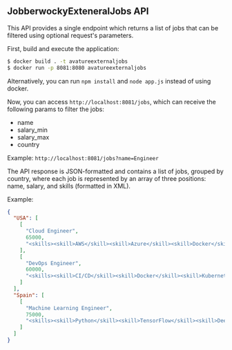 ## JobberwockyExteneralJobs API

This API provides a single endpoint which returns a list of jobs that can be filtered using optional request's parameters.

First, build and execute the application:

```bash
$ docker build . -t avatureexternaljobs
$ docker run -p 8081:8080 avatureexternaljobs
```

Alternatively, you can run `npm install` and `node app.js` instead of using docker.

Now, you can access `http://localhost:8081/jobs`, which can receive the following params to filter the jobs:

- name
- salary_min
- salary_max
- country

Example: `http://localhost:8081/jobs?name=Engineer`

The API response is JSON-formatted and contains a list of jobs, grouped by country, where each job is represented by an array of three positions: name, salary, and skills (formatted in XML). 

Example:
```json
{
  "USA": [
    [
      "Cloud Engineer",
      65000,
      "<skills><skill>AWS</skill><skill>Azure</skill><skill>Docker</skill></skills>"
    ],
    [
      "DevOps Engineer",
      60000,
      "<skills><skill>CI/CD</skill><skill>Docker</skill><skill>Kubernetes</skill></skills>"
    ]
  ],
  "Spain": [
    [
      "Machine Learning Engineer",
      75000,
      "<skills><skill>Python</skill><skill>TensorFlow</skill><skill>Deep Learning</skill></skills>"
    ]
  ]
}
```
